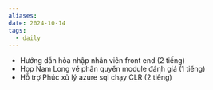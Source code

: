 ```yaml
---
aliases: 
date: 2024-10-14
tags:
  - daily
---
```

- Hướng dẫn hòa nhập nhân viên front end (2 tiếng)
- Họp Nam Long về phân quyền module đánh giá (1 tiếng)
- Hỗ trợ Phúc xử lý azure sql chạy CLR (2 tiếng)

